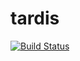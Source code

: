 # tardis

[![Build Status](https://travis-ci.org/bergenkommune/tardis.svg?branch=master)](https://travis-ci.org/bergenkommune/tardis)

